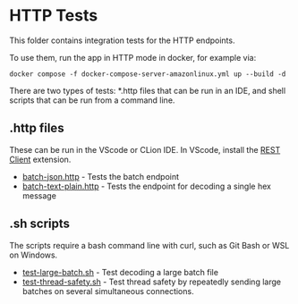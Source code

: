 # HTTP Tests

This folder contains integration tests for the HTTP endpoints.

To use them, run the app in HTTP mode in docker, for example via:

```
docker compose -f docker-compose-server-amazonlinux.yml up --build -d
```

There are two types of tests: *.http files that can be run in an IDE, and shell scripts that can
be run from a command line.

## .http files 

These can be run in the VScode or CLion IDE. In VScode, install the
[REST Client](https://marketplace.visualstudio.com/items?itemName=humao.rest-client) extension.

* [batch-json.http](batch-json.http) - Tests the batch endpoint
* [batch-text-plain.http](batch-text-plain.http) - Tests the endpoint for decoding a single hex message

## .sh scripts

The scripts require a bash command line with curl, such as Git Bash or WSL on Windows.

* [test-large-batch.sh](test-large-batch.sh) - Test decoding a large batch file
* [test-thread-safety.sh](test-thread-safety.sh) - Test thread safety by repeatedly sending large batches on several simultaneous connections.

